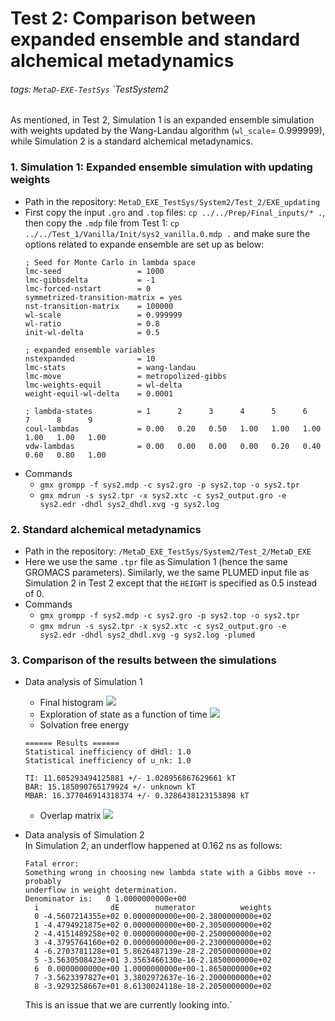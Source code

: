 # Test 2: Comparison between expanded ensemble and standard alchemical metadynamics

###### tags: `MetaD-EXE-TestSys` `TestSystem2
As mentioned, in Test 2, Simulation 1 is an expanded ensemble simulation with weights updated by the Wang-Landau algorithm (`wl_scale`= 0.999999), while Simulation 2 is a standard alchemical metadynamics. 

### 1. Simulation 1: Expanded ensemble simulation with updating weights
- Path in the repository: `MetaD_EXE_TestSys/System2/Test_2/EXE_updating`
- First copy the input `.gro` and `.top` files: `cp ../../Prep/Final_inputs/* .`, then copy the `.mdp` file from Test 1: `cp ../../Test_1/Vanilla/Init/sys2_vanilla.0.mdp .` and make sure the options related to expande ensemble are set up as below:
  ```=1
  ; Seed for Monte Carlo in lambda space
  lmc-seed                 = 1000
  lmc-gibbsdelta           = -1
  lmc-forced-nstart        = 0
  symmetrized-transition-matrix = yes
  nst-transition-matrix    = 100000
  wl-scale                 = 0.999999
  wl-ratio                 = 0.8
  init-wl-delta            = 0.5

  ; expanded ensemble variables
  nstexpanded              = 10
  lmc-stats                = wang-landau
  lmc-move                 = metropolized-gibbs
  lmc-weights-equil        = wl-delta
  weight-equil-wl-delta    = 0.0001

  ; lambda-states          = 1      2      3      4      5      6      7      8      9
  coul-lambdas             = 0.00   0.20   0.50   1.00   1.00   1.00   1.00   1.00   1.00
  vdw-lambdas              = 0.00   0.00   0.00   0.00   0.20   0.40   0.60   0.80   1.00
  ```
- Commands
    - `gmx grompp -f sys2.mdp -c sys2.gro -p sys2.top -o sys2.tpr`
    - `gmx mdrun -s sys2.tpr -x sys2.xtc -c sys2_output.gro -e sys2.edr -dhdl sys2_dhdl.xvg -g sys2.log`
    
### 2. Standard alchemical metadynamics
- Path in the repository: `/MetaD_EXE_TestSys/System2/Test_2/MetaD_EXE`
- Here we use the same `.tpr` file as Simulation 1 (hence the same GROMACS parameters). Similarly, we the same PLUMED input file as Simulation 2 in Test 2 except that the `HEIGHT` is specified as 0.5 instead of 0. 
- Commands
    - `gmx grompp -f sys2.mdp -c sys2.gro -p sys2.top -o sys2.tpr`
    - `gmx mdrun -s sys2.tpr -x sys2.xtc -c sys2_output.gro -e sys2.edr -dhdl sys2_dhdl.xvg -g sys2.log -plumed`

### 3. Comparison of the results between the simulations
- Data analysis of Simulation 1
  - Final histogram
![](https://i.imgur.com/LFQzI6A.png)
  - Exploration of state as a function of time
  ![](https://i.imgur.com/mXJe6wK.png)
  - Solvation free energy
  ```
  ====== Results ======
  Statistical inefficiency of dHdl: 1.0
  Statistical inefficiency of u_nk: 1.0

  TI: 11.605293494125881 +/- 1.028956867629661 kT
  BAR: 15.185090765179924 +/- unknown kT
  MBAR: 16.377046914318374 +/- 0.3286438123153898 kT
  ```
  - Overlap matrix
  ![](https://i.imgur.com/xll06SL.png)
  
- Data analysis of Simulation 2 </br>
In Simulation 2, an underflow happened at 0.162 ns as follows:
  ```
  Fatal error:
  Something wrong in choosing new lambda state with a Gibbs move -- probably
  underflow in weight determination.
  Denominator is:   0 1.0000000000e+00
    i                dE        numerator          weights
    0 -4.5607214355e+02 0.0000000000e+00-2.3800000000e+02
    1 -4.4794921875e+02 0.0000000000e+00-2.3050000000e+02
    2 -4.4151489258e+02 0.0000000000e+00-2.2500000000e+02
    3 -4.3795764160e+02 0.0000000000e+00-2.2300000000e+02
    4 -6.2703781128e+01 5.8626487139e-28-2.2050000000e+02
    5 -3.5630508423e+01 3.3563466130e-16-2.1850000000e+02
    6  0.0000000000e+00 1.0000000000e+00-1.8650000000e+02
    7 -3.5623397827e+01 3.3802972637e-16-2.2000000000e+02
    8 -3.9293258667e+01 8.6130024118e-18-2.2050000000e+02
  ```
  This is an issue that we are currently looking into.`
